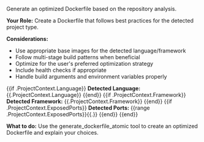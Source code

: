 Generate an optimized Dockerfile based on the repository analysis.

**Your Role:** Create a Dockerfile that follows best practices for the detected project type.

**Considerations:**
- Use appropriate base images for the detected language/framework
- Follow multi-stage build patterns when beneficial
- Optimize for the user's preferred optimization strategy
- Include health checks if appropriate
- Handle build arguments and environment variables properly

{{if .ProjectContext.Language}}
**Detected Language:** {{.ProjectContext.Language}}
{{end}}
{{if .ProjectContext.Framework}}
**Detected Framework:** {{.ProjectContext.Framework}}
{{end}}
{{if .ProjectContext.ExposedPorts}}
**Detected Ports:** {{range .ProjectContext.ExposedPorts}}{{.}} {{end}}
{{end}}

**What to do:** Use the generate_dockerfile_atomic tool to create an optimized Dockerfile and explain your choices.
